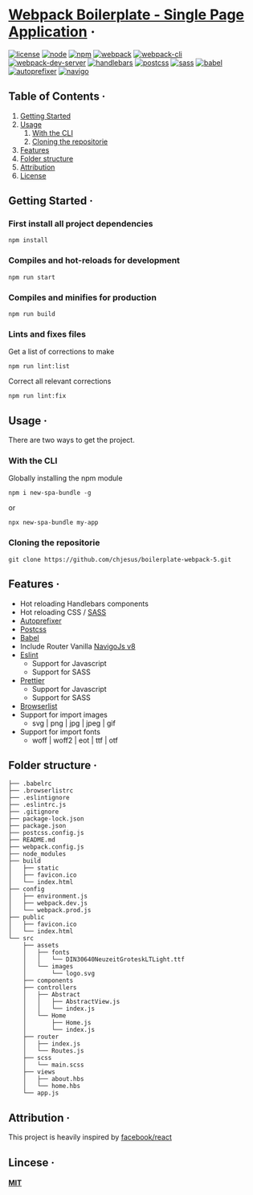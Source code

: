 # [Webpack Boilerplate - Single Page Application]() &middot; 

[![license][license]]()
[![node][node]][node-url]
[![npm][npm]][npm-url]
[![webpack][webpack]][webpack-url]
[![webpack-cli][webpack-cli]][webpack-cli-url]
[![webpack-dev-server][webpack-dev-server]][webpack-dev-server-url]
[![handlebars][handlebars]][handlebars-url]
[![postcss][postcss]][postcss-url]
[![sass][sass]][sass-url]
[![babel][babel]][babel-url]
[![autoprefixer][autoprefixer]][autoprefixer-url]
[![navigo][navigo]][navigo-url]

## Table of Contents &middot;

1. [Getting Started](#getting-started)
2. [Usage](#usage)
   1. [With the CLI](#with-the-cli)
   2. [Cloning the repositorie](#cloning-the-repositorie)
3. [Features](#features)
4. [Folder structure](#folder-structure)
5. [Attribution](#attribution)
6. [License](#lincese)

## Getting Started &middot;

### First install all project dependencies

```
npm install
```
### Compiles and hot-reloads for development

```
npm run start
```
### Compiles and minifies for production

```
npm run build
```
### Lints and fixes files

Get a list of corrections to make
```
npm run lint:list
```
Correct all relevant corrections
```
npm run lint:fix
```

## Usage &middot;

There are two ways to get the project.

### With the CLI

Globally installing the npm module
```
npm i new-spa-bundle -g
```

or

```
npx new-spa-bundle my-app
```

### Cloning the repositorie

```
git clone https://github.com/chjesus/boilerplate-webpack-5.git
```
## Features &middot;

- Hot reloading Handlebars components
- Hot reloading CSS / [SASS](https://sass-lang.com/)
- [Autoprefixer](https://github.com/postcss/autoprefixer)
- [Postcss](https://github.com/postcss/postcss)
- [Babel](https://babeljs.io/)
- Include Router Vanilla [NavigoJs v8](https://github.com/krasimir/navigo/blob/master/DOCUMENTATION.md)
- [Eslint](https://eslint.org/)
  - Support for Javascript
  - Support for SASS
- [Prettier](https://prettier.io/)
  - Support for Javascript
  - Support for SASS
- [Browserlist](https://github.com/browserslist/browserslist)
- Support for import images
  - svg | png | jpg | jpeg | gif
- Support for import fonts
  - woff | woff2 | eot | ttf | otf
  
## Folder structure &middot;

```
├── .babelrc
├── .browserlistrc
├── .eslintignore
├── .eslintrc.js
├── .gitignore
├── package-lock.json
├── package.json
├── postcss.config.js
├── README.md
├── webpack.config.js
├── node_modules
├── build
│   ├── static
│   ├── favicon.ico
│   └── index.html
├── config
│   ├── environment.js
│   ├── webpack.dev.js
│   └── webpack.prod.js
├── public
│   ├── favicon.ico
│   └── index.html
└── src
    ├── assets
    │   ├── fonts
    │   │   └── DIN30640NeuzeitGroteskLTLight.ttf
    │   └── images
    │       └── logo.svg
    ├── components
    ├── controllers
    │   ├── Abstract
    │   │   ├── AbstractView.js
    │   │   └── index.js
    │   └── Home
    │       ├── Home.js
    │       └── index.js
    ├── router
    │   ├── index.js
    │   └── Routes.js
    ├── scss
    │   └── main.scss
    ├── views
    │   ├── about.hbs
    │   └── home.hbs
    └── app.js
```

## Attribution &middot;

This project is heavily inspired by [facebook/react](https://github.com/facebook/react)

## Lincese &middot;

#### [MIT](./LICENSE)

[license]: https://img.shields.io/badge/license-MIT-blue.svg
[npm]: https://img.shields.io/badge/npm-6.14.11-blue
[npm-url]: https://www.npmjs.com/package/new-spa-bundle
[node]: https://img.shields.io/badge/node-%3E%3D12.21.0-brightgreen
[node-url]: https://nodejs.org/es/
[webpack]: https://img.shields.io/badge/wepback-5.68.0-brightgreen
[webpack-url]: https://webpack.js.org/
[webpack-cli]: https://img.shields.io/badge/wepback--cli-4.9.2-brightgreen
[webpack-cli-url]: https://github.com/webpack/webpack-cli
[webpack-dev-server]: https://img.shields.io/badge/webpack--dev--server-4.7.4-brightgreen
[webpack-dev-server-url]: https://github.com/webpack/webpack-dev-server
[handlebars]: https://img.shields.io/badge/handlebars-4.7.7-orange
[handlebars-url]: https://handlebarsjs.com/
[postcss]: https://img.shields.io/badge/postcss-8.4.6-blue
[postcss-url]: https://postcss.org/
[sass]: https://img.shields.io/badge/sass-1.49.8-yellowgreen
[sass-url]: https://sass-lang.com/
[babel]: https://img.shields.io/badge/babel%2Fcore-7.17.2-yellow
[babel-url]: https://babeljs.io/
[autoprefixer]: https://img.shields.io/badge/autoprefixer-10.4.2-yellowgreen
[autoprefixer-url]: https://github.com/postcss/autoprefixer
[navigo]: https://img.shields.io/badge/navigo-5.8.0-yellowgreen
[navigo-url]: https://github.com/krasimir/navigo
